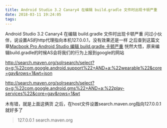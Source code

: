 ```yaml
---
title: Android Studio 3.2 Canary4 在编辑 build.gradle 文件时出现卡顿严重
date: 2018-03-11 19:24:05
tags:
---
```


Android Studio 3.2 Canary4 在编辑 build.gradle 文件时出现卡顿严重
问过小伙伴，说设置AS的http代理指向本机127.0.0.1，没有效果还是一样
之后查到这篇文章[Macbook Pro Android Studio 编辑 build.gradle 卡顿严重](http://blog.csdn.net/longyc2010/article/details/53180491)
恍然大悟，原来编辑build.gradle的时候AS会将我们的行为上报到google的网站

http://search.maven.org/solrsearch/select?q=g:%22com.google.android.support%22+AND+a:%22wearable%22&core=gav&rows=1&wt=json

http://search.maven.org/solrsearch/select?q=g:%22com.google.android.gms%22+AND+a:%22play-services%22&core=gav&rows=1&wt

木有错，就是上面这俩货
之后，在host文件设置search.maven.org指向127.0.0.1就好多了

> 127.0.0.1 search.maven.org
